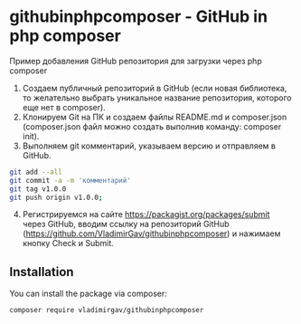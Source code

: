 # githubinphpcomposer - GitHub in php composer

Пример добавления GitHub репозитория для загрузки через php composer

1. Создаем публичный репозиторий в GitHub (если новая библиотека, то желательно выбрать уникальное название репозитория, которого еще нет в composer).
2. Клонируем Git на ПК и создаем файлы README.md и composer.json (composer.json файл можно создать выполнив команду: composer init).
3. Выполняем git комментарий, указываем версию и отправляем в GitHub.
```bash
git add --all
git commit -a -m 'комментарий'
git tag v1.0.0
git push origin v1.0.0;
```
4. Регистрируемся на сайте https://packagist.org/packages/submit через GitHub, вводим ссылку на репозиторий GitHub (https://github.com/VladimirGav/githubinphpcomposer) и нажимаем кнопку Check и Submit.

## Installation

You can install the package via composer: 

```bash
composer require vladimirgav/githubinphpcomposer
```